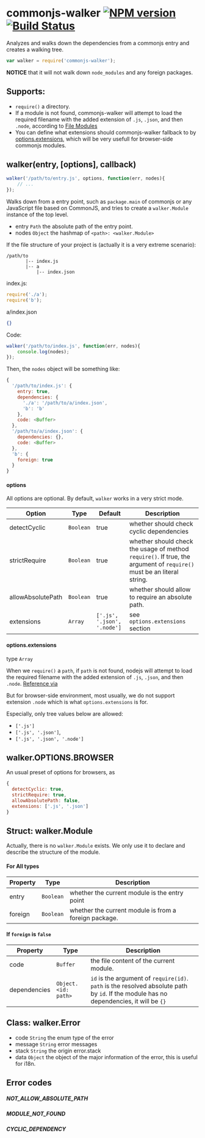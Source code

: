 # commonjs-walker [![NPM version](https://badge.fury.io/js/commonjs-walker.png)](http://badge.fury.io/js/commonjs-walker) [![Build Status](https://travis-ci.org/kaelzhang/node-commonjs-walker.png?branch=master)](https://travis-ci.org/kaelzhang/node-commonjs-walker)

Analyzes and walks down the dependencies from a commonjs entry and creates a walking tree.

```js
var walker = require('commonjs-walker');
```

**NOTICE** that it will not walk down `node_modules` and any foreign packages.

## Supports:

- `require()` a directory.
- If a module is not found, commonjs-walker will attempt to load the required filename with the added extension of `.js`, `.json`, and then `.node`, according to [File Modules](http://nodejs.org/api/modules.html#modules_file_modules)
- You can define what extensions should commonjs-walker fallback to by [options.extensions](#optionsextensions), which will be very usefull for browser-side commonjs modules.

## walker(entry, [options], callback)

```js
walker('/path/to/entry.js', options, function(err, nodes){
	// ...
});
```

Walks down from a entry point, such as `package.main` of commonjs or any JavaScript file based on CommonJS, and tries to create a `walker.Module` instance of the top level. 

- entry `Path` the absolute path of the entry point.
- nodes `Object` the hashmap of `<path>: <walker.Module>`


If the file structure of your project is (actually it is a very extreme scenario):

```
/path/to
       |-- index.js
       |-- a
           |-- index.json
```

index.js:

```js
require('./a');
require('b');
```

a/index.json

```json
{}
```

Code:

```js
walker('/path/to/index.js', function(err, nodes){
	console.log(nodes);
});
```

Then, the `nodes` object will be something like:

```js
{
  '/path/to/index.js': {
    entry: true,
    dependencies: {
      './a': '/path/to/a/index.json',
      'b': 'b'
    },
    code: <Buffer>
  },
  '/path/to/a/index.json': {
    dependencies: {},
    code: <Buffer>
  },
  'b': {
    foreign: true
  }
}
```

#### options

All options are optional. By default, `walker` works in a very strict mode.

Option | Type | Default | Description
------ | ---- | ------- | ------------
detectCyclic | `Boolean` | true | whether should check cyclic dependencies
strictRequire | `Boolean` | true | whether should check the usage of method `require()`. If true, the argument of `require()` must be an literal string.
allowAbsolutePath | `Boolean` | true | whether should allow to require an absolute path.
extensions | `Array` | `['.js', '.json', '.node']` | see `options.extensions` section

<!-- parseForeignModule | `Boolean` | true | will try to resolve foreign modules by `require.resolve()`. Set this option to false to handle foreign modules yourself. -->

#### options.extensions

type `Array`

When we `require()` a `path`, if `path` is not found, nodejs will attempt to load the required filename with the added extension of `.js`, `.json`, and then `.node`. [Reference via](http://nodejs.org/api/modules.html#modules_file_modules)

But for browser-side environment, most usually, we do not support extension `.node` which is what `options.extensions` is for.

Especially, only tree values below are allowed:

- `['.js']`
- `['.js', '.json']`,
- `['.js', '.json', '.node']`

## walker.OPTIONS.BROWSER

An usual preset of options for browsers, as

```js
{
  detectCyclic: true,
  strictRequire: true,
  allowAbsolutePath: false,
  extensions: ['.js', '.json']
}
```

## Struct: walker.Module

Actually, there is no `walker.Module` exists. We only use it to declare and describe the structure of the module.

#### For All types

Property | Type | Description
-------- | ---- | -----------
entry | `Boolean` | whether the current module is the entry point
foreign | `Boolean` | whether the current module is from a foreign package.

<!-- dependents   | `Array.<String>` | the dependent modules. If there's no dependents, it will be `[]` -->

#### If `foreign` is `false`

Property | Type | Description
-------- | ---- | -----------
code | `Buffer` | the file content of the current module.
dependencies | `Object.<id: path>` | `id` is the argument of `require(id)`. `path` is the resolved absolute path by `id`. If the module has no dependencies, it will be `{}`

## Class: walker.Error

- code `String` the enum type of the error
- message `String` error messages
- stack `String` the origin error.stack
- data `Object` the object of the major information of the error, this is useful for i18n.

## Error codes

##### NOT_ALLOW_ABSOLUTE_PATH

##### MODULE_NOT_FOUND

##### CYCLIC_DEPENDENCY

